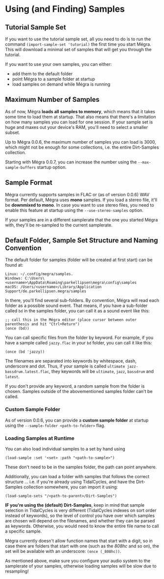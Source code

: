 # Using (and Finding) Samples

## Tutorial Sample Set 

If you want to use the tutorial sample set, all you need to do is to run the command `(import-sample-set 'tutorial)` the first time you start Mégra. This will download a minimal set of samples that will get you through the tutorial.

If you want to use your own samples, you can either:

* add them to the default folder
* point Mégra to a sample folder at startup
* load samples on demand while Mégra is running

## Maximum Number of Samples

As of now, Mégra **loads all samples to memory**, which means that it takes some time to load them at startup. That also means that there's a limitation on how many samples you can load for one session. If your sample set is huge and maxes out your device's RAM, you'll need to select a smaller subset. 

Up to Mégra 0.0.6, the maximum number of samples you can load is 3000, which might not be enough for some collections, i.e. the entire Dirt-Samples collection.

Starting with Mégra 0.0.7, you can increase the number using the `--max-sample-buffers` startup option.

## Sample Format

Mégra currently supports samples in FLAC or (as of version 0.0.6) WAV format. Per default, Mégra uses **mono** samples. If you load a stereo file, it'll be **downmixed to mono**. In case you want to use stereo files, you need to enable this feature at startup using the `--use-stereo-samples` option.

If your samples are in a different samplerate that the one you started Mégra with, they'll be re-sampled to the current samplerate.

## Default Folder, Sample Set Structure and Naming Convention

The default folder for samples (folder will be created at first start) can be found at:

    Linux: ~/.config/megra/samples.
    Windows: C:\Users\<username>\AppData\Roaming\parkellipsen\megra\config\samples
    macOS: /Users/<username>/Library/Application Support/de.parkellipsen.megra/samples

In there, you'll find several sub-folders. By convention, Mégra will read each folder as a possible sound event.
That means, if you have a sub-folder called `bd` in the samples folder, you can call it as a sound event like this:

```
;; call this in the Mégra editor (place cursor between outer parenthesis and hit "Ctrl+Return")
(once (bd))
```

You can call specific files from the folder by keyword. For example, if you have a sample called `jazzy.flac` in your `bd` folder, you can call it like this:

```
(once (bd 'jazzy))
```

The filenames are separated into keywords by whitespace, dash, underscore and dot. Thus, if your sample is called `ultimate jazz-bassdrum.latest.flac`, they keywords will be `ultimate`, `jazz`, `bassdrum` and `latest`. 

If you don't provide any keyword, a random sample from the folder is chosen. Samples outside of the abovementioned samples folder can't be called.

### Custom Sample Folder 

As of version 0.0.6, you can provide a **custom sample folder** at startup using the `--sample-folder <path-to-folder>` flag.

### Loading Samples at Runtime

You can also load individual samples to a set by hand using 
```
(load-sample :set '<set> :path "<path-to-sample>")
```

These don't need to be in the samples folder, the path can point anywhere.

Additionally, you can load a folder with samples that follows the correct structure ... i.e. if you're already using TidalCycles, and have the Dirt-Samples collection
somewhere, you can import it using:

```
(load-sample-sets "/<path-to-parent>/Dirt-Samples")
```

**IF you're using the (default) Dirt-Samples**, keep in mind that sample selection in TidalCycles is very different 
(TidalCycles indexes on sort order instead of keywords), so the level of control you have over which samples are chosen will depend on the filenames, and 
whether they can be parsed as keywords. Otherwise, you would need to know the entire file name to call a specific sample.

Mégra currently doesn't allow function names that start with a digit, so in case there are folders that start with one (such as the *808hc* and so on), 
the set will be available with an underscore: `(once (_808hc))`.

As mentioned above, make sure you configure your audio system to the samplerate of your samples, otherwise loading samples will be slow due to resampling!
